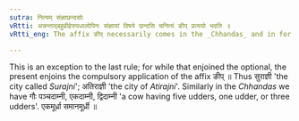 ```yaml
---
sutra: नित्यम् संज्ञाछन्दसोः
vRtti: अन्नन्ताद्बहुव्रीहेरुपधालोपिनः संज्ञायां विषये छन्दसि चनित्यं ङीप् प्रत्ययो भवति ॥
vRtti_eng: The affix ङीप् necessarily comes in the _Chhandas_ and in forming Names, after that _Bahuvrihi_ compound which ending in the syllable अन् loses its penultimate अ ॥

---
```

This is an exception to the last rule; for while that enjoined the optional, the present enjoins the compulsory application of the affix ङीप् ॥ Thus सुराज्ञी 'the city called _Surajni_'; अतिराज्ञी 'the city of _Atirajni_'. Similarly in the _Chhandas_ we have गौः पञ्चदाम्नी, एकदाम्नी, द्विदाम्नी 'a cow having five udders, one udder, or three udders'. एकमूर्ध्रा समानमूर्ध्री ॥